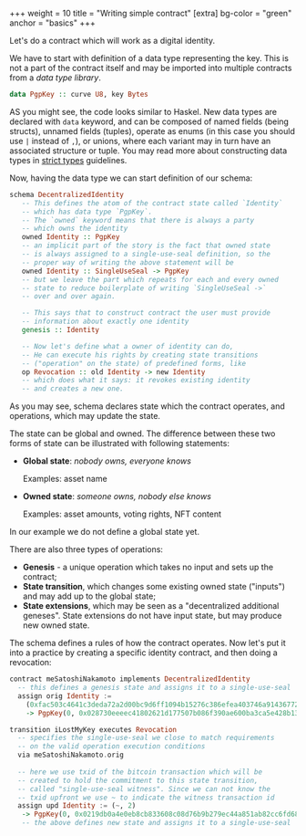 +++
weight = 10
title = "Writing simple contract"
[extra]
bg-color = "green"
anchor = "basics"
+++

Let's do a contract which will work as a digital identity.

We have to start with definition of a data type representing the key. This is
not a part of the contract itself and may be imported into multiple contracts
from a _data type library_.

```haskell
data PgpKey :: curve U8, key Bytes
```

AS you might see, the code looks similar to Haskel. New data types are declared
with `data` keyword, and can be composed of named fields (being structs),
unnamed fields (tuples), operate as enums (in this case you should use
`|` instead of `,`), or unions, where each variant may in turn have an
associated structure or tuple. You may read more about constructing data types
in [strict types] guidelines.

Now, having the data type we can start definition of our schema:

```haskell
schema DecentralizedIdentity
   -- This defines the atom of the contract state called `Identity`
   -- which has data type `PgpKey`.
   -- The `owned` keyword means that there is always a party
   -- which owns the identity
   owned Identity :: PgpKey
   -- an implicit part of the story is the fact that owned state
   -- is always assigned to a single-use-seal definition, so the
   -- proper way of writing the above statement will be
   owned Identity :: SingleUseSeal -> PgpKey
   -- but we leave the part which repeats for each and every owned
   -- state to reduce boilerplate of writing `SingleUseSeal ->`
   -- over and over again.

   -- This says that to construct contract the user must provide
   -- information about exactly one identity
   genesis :: Identity

   -- Now let's define what a owner of identity can do,
   -- He can execute his rights by creating state transitions
   -- ("operation" on the state) of predefined forms, like
   op Revocation :: old Identity -> new Identity
   -- which does what it says: it revokes existing identity
   -- and creates a new one.
```

As you may see, schema declares state which the contract operates, and
operations, which may update the state.

The state can be global and owned. The difference between these two forms of
state can be illustrated with following statements:

* **Global state**: *nobody owns, everyone knows*

  Examples: asset name

* **Owned state**: *someone owns, nobody else knows*

  Examples: asset amounts, voting rights, NFT content

In our example we do not define a global state yet.

There are also three types of operations:
* **Genesis** - a unique operation which takes no input and sets up the contract;
* **State transition**, which changes some existing owned state ("inputs") and
  may add up to the global state;
* **State extensions**, which may be seen as a "decentralized additional
  geneses". State extensions do not have input state, but may produce new owned
  state.

The schema defines a rules of how the contract operates. Now let's put it into
a practice by creating a specific identity contract, and then doing a revocation:

```haskell
contract meSatoshiNakamoto implements DecentralizedIdentity
  -- this defines a genesis state and assigns it to a single-use-seal
  assign orig Identity := 
    (0xfac503c4641c3deda72a2d00bc9d6ff1094b15276c386efea403746a91436772, 1)
    -> PgpKey(0, 0x028730eeeec41802621d177507b086f390ae600ba3ca5e428b13913af4c2cd25b3)

transition iLostMyKey executes Revocation
  -- specifies the single-use-seal we close to match requirements
  -- on the valid operation execution conditions
  via meSatoshiNakamoto.orig
  
  -- here we use txid of the bitcoin transaction which will be
  -- created to hold the commitment to this state transition,
  -- called "single-use-seal witness". Since we can not know the
  -- txid upfront we use ~ to indicate the witness transaction id
  assign upd Identity := (~, 2) 
   -> PgpKey(0, 0x0219db0a4e0eb8cb833608c08d76b9b279ec44a851ab82cc6fd68a9b32624bfa8b)
   -- the above defines new state and assigns it to a single-use-seal
```

[strict types]: https://www.strict-types.org/
